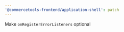 ```yaml
---
'@commercetools-frontend/application-shell': patch
---
```


Make `onRegisterErrorListeners` optional
